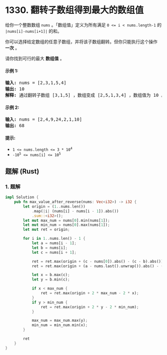# 1330. 翻转子数组得到最大的数组值
给你一个整数数组 `nums` 。「数组值」定义为所有满足 `0 <= i < nums.length-1` 的 `|nums[i]-nums[i+1]|` 的和。

你可以选择给定数组的任意子数组，并将该子数组翻转。但你只能执行这个操作 **一次** 。

请你找到可行的最大 **数组值** 。

#### 示例 1:
<pre>
<strong>输入:</strong> nums = [2,3,1,5,4]
<strong>输出:</strong> 10
<strong>解释:</strong> 通过翻转子数组 [3,1,5] ，数组变成 [2,5,1,3,4] ，数组值为 10 。
</pre>

#### 示例 2:
<pre>
<strong>输入:</strong> nums = [2,4,9,24,2,1,10]
<strong>输出:</strong> 68
</pre>

#### 提示:
* <code>1 <= nums.length <= 3 * 10<sup>4</sup></code>
* <code>-10<sup>5</sup> <= nums[i] <= 10<sup>5</sup></code>

## 题解 (Rust)

### 1. 题解
```Rust
impl Solution {
    pub fn max_value_after_reverse(nums: Vec<i32>) -> i32 {
        let origin = (1..nums.len())
            .map(|i| (nums[i] - nums[i - 1]).abs())
            .sum::<i32>();
        let mut max_num = nums[0].min(nums[1]);
        let mut min_num = nums[0].max(nums[1]);
        let mut ret = origin;

        for i in 1..nums.len() - 1 {
            let a = nums[i - 1];
            let b = nums[i];
            let c = nums[i + 1];

            ret = ret.max(origin + (c - nums[0]).abs() - (c - b).abs());
            ret = ret.max(origin + (a - nums.last().unwrap()).abs() - (b - a).abs());

            let x = b.max(c);
            let y = b.min(c);

            if x < max_num {
                ret = ret.max(origin + 2 * max_num - 2 * x);
            }
            if y > min_num {
                ret = ret.max(origin + 2 * y - 2 * min_num);
            }

            max_num = max_num.max(y);
            min_num = min_num.min(x);
        }

        ret
    }
}
```
